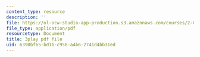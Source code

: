 ```yaml
---
content_type: resource
description: ''
file: https://ol-ocw-studio-app-production.s3.amazonaws.com/courses/2-003sc-engineering-dynamics-fall-2011/6390bf65bd1bc958a4b62741d4bb31ed_Fo-Y6kEMURk.pdf
file_type: application/pdf
resourcetype: Document
title: 3play pdf file
uid: 6390bf65-bd1b-c958-a4b6-2741d4bb31ed
---
```

